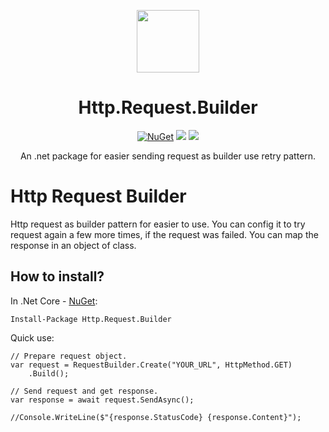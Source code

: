 <div align="center">
  <p>
    <a href="https://www.nuget.org/packages/Http.Request.Builder/" target="_blank">
      <img src="#" width="100px" />
    </a>
  <h1>Http.Request.Builder</h1>
  </p>
  <p>
    <a href="https://www.nuget.org/packages/Http.Request.Builder/" target="_blank"><img src="https://img.shields.io/nuget/v/Http.Request.Builder.svg" alt="NuGet" /></a>
    <a href="https://learn.microsoft.com/en-us/dotnet/core/whats-new/dotnet-8/overview" target="_blank"><img src="https://badgen.net/badge/.net/v8.0/purple"/></a>
    <a href="https://www.nuget.org/packages/Http.Request.Builder" target="_blank"><img src="https://img.shields.io/nuget/dt/Http.Request.Builder"/></a>
  </p>
  <p>An .net package for easier sending request as builder use retry pattern.</p>
</div>

# Http Request Builder
Http request as builder pattern for easier to use.
You can config it to try request again a few more times, if the request was failed. You can map the response in an object of class.

## How to install?
In .Net Core - [NuGet](https://www.nuget.org/packages/Http.Request.Builder):
```
Install-Package Http.Request.Builder
```

Quick use:
```
// Prepare request object.
var request = RequestBuilder.Create("YOUR_URL", HttpMethod.GET)
    .Build();
    
// Send request and get response.
var response = await request.SendAsync();

//Console.WriteLine($"{response.StatusCode} {response.Content}");
```

